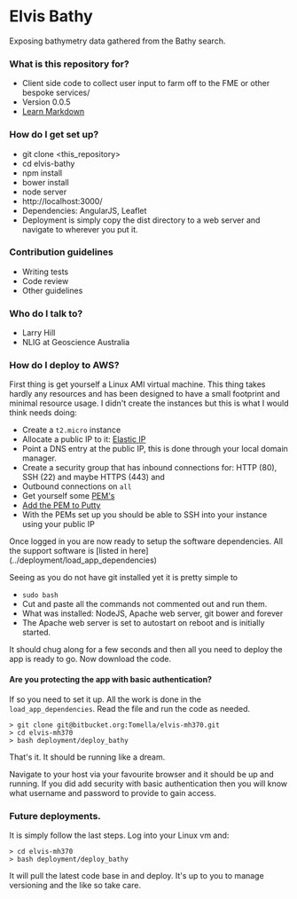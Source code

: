 # Elvis Bathy #

Exposing bathymetry data gathered from the Bathy search.

### What is this repository for? ###

* Client side code to collect user input to farm off to the FME or other bespoke services/
* Version 0.0.5
* [Learn Markdown](https://bitbucket.org/tutorials/markdowndemo)

### How do I get set up? ###

* git clone <this_repository>
* cd elvis-bathy
* npm install
* bower install
* node server
* http://localhost:3000/
* Dependencies: AngularJS, Leaflet
* Deployment is simply copy the dist directory to a web server and navigate to wherever you put it.

### Contribution guidelines ###

* Writing tests
* Code review
* Other guidelines

### Who do I talk to? ###

* Larry Hill
* NLIG at Geoscience Australia

### How do I deploy to AWS? ###

First thing is get yourself a Linux AMI virtual machine. This thing takes hardly any resources and has been designed to
have a small footprint and minimal resource usage. I didn't create the instances but this is what I would think needs doing:

* Create a `t2.micro` instance
* Allocate a public IP to it: [Elastic IP](https://docs.aws.amazon.com/AWSEC2/latest/UserGuide/elastic-ip-addresses-eip.html?icmpid=docs_ec2_console)
* Point a DNS entry at the public IP, this is done through your local domain manager.
* Create a security group that has inbound connections for: HTTP (80), SSH (22) and maybe HTTPS (443) and
* Outbound connections on `all` [](https://docs.aws.amazon.com/AWSEC2/latest/UserGuide/using-network-security.html?icmpid=docs_ec2_console)
* Get yourself some [PEM's](http://docs.aws.amazon.com/AWSEC2/latest/UserGuide/ec2-key-pairs.html#having-ec2-create-your-key-pair)
* [Add the PEM to Putty](http://docs.aws.amazon.com/AWSEC2/latest/UserGuide/putty.html)
* With the PEMs set up you should be able to SSH into your instance using your public IP

Once logged in you are now ready to setup the software dependencies. All the support software is [listed in here] (../deployment/load_app_dependencies)

Seeing as you do not have git installed yet it is pretty simple to
* `sudo bash`
* Cut and paste all the commands not commented out and run them.
* What was installed: NodeJS, Apache web server, git bower and forever
* The Apache web server is set to autostart on reboot and is initially started.

It should chug along for a few seconds and then all you need to deploy the app is ready to go. Now download the code.

#### Are you protecting the app with basic authentication? ###
If so you need to set it up. All the work is done in the `load_app_dependencies`. Read the file and run the code as needed.

```
> git clone git@bitbucket.org:Tomella/elvis-mh370.git
> cd elvis-mh370
> bash deployment/deploy_bathy
```
That's it. It should be running like a dream.

Navigate to your host via your favourite browser and it should be up and running. If you did add security with basic authentication then you will know what username and password to provide to gain access.

### Future deployments. ###
It is simply follow the last steps.
Log into your Linux vm and:
```
> cd elvis-mh370
> bash deployment/deploy_bathy
```

It will pull the latest code base in and deploy. It's up to you to manage versioning and the like so take care.